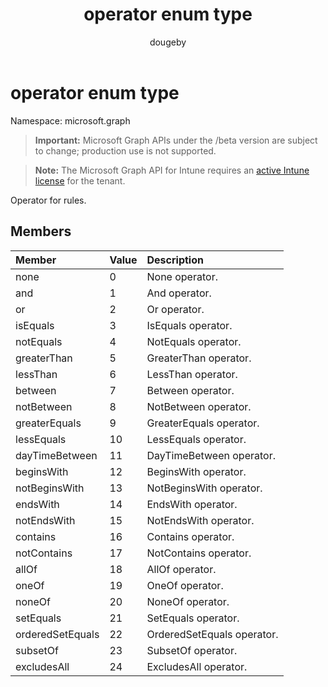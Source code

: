 ﻿---
title: "operator enum type"
description: "Operator for rules."
author: "dougeby"
localization_priority: Normal
ms.prod: "intune"
doc_type: enumPageType
---

# operator enum type

Namespace: microsoft.graph

> **Important:** Microsoft Graph APIs under the /beta version are subject to change; production use is not supported.

> **Note:** The Microsoft Graph API for Intune requires an [active Intune license](https://go.microsoft.com/fwlink/?linkid=839381) for the tenant.

Operator for rules.

## Members

| Member           | Value | Description                |
| :--------------- | :---- | :------------------------- |
| none             | 0     | None operator.             |
| and              | 1     | And operator.              |
| or               | 2     | Or operator.               |
| isEquals         | 3     | IsEquals operator.         |
| notEquals        | 4     | NotEquals operator.        |
| greaterThan      | 5     | GreaterThan operator.      |
| lessThan         | 6     | LessThan operator.         |
| between          | 7     | Between operator.          |
| notBetween       | 8     | NotBetween operator.       |
| greaterEquals    | 9     | GreaterEquals operator.    |
| lessEquals       | 10    | LessEquals operator.       |
| dayTimeBetween   | 11    | DayTimeBetween operator.   |
| beginsWith       | 12    | BeginsWith operator.       |
| notBeginsWith    | 13    | NotBeginsWith operator.    |
| endsWith         | 14    | EndsWith operator.         |
| notEndsWith      | 15    | NotEndsWith operator.      |
| contains         | 16    | Contains operator.         |
| notContains      | 17    | NotContains operator.      |
| allOf            | 18    | AllOf operator.            |
| oneOf            | 19    | OneOf operator.            |
| noneOf           | 20    | NoneOf operator.           |
| setEquals        | 21    | SetEquals operator.        |
| orderedSetEquals | 22    | OrderedSetEquals operator. |
| subsetOf         | 23    | SubsetOf operator.         |
| excludesAll      | 24    | ExcludesAll operator.      |
